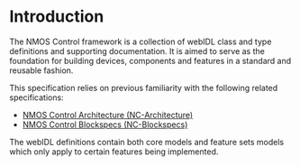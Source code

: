 # Introduction

The NMOS Control framework is a collection of webIDL class and type definitions and supporting documentation.
It is aimed to serve as the foundation for building devices, components and features in a standard and reusable fashion.

This specification relies on previous familiarity with the following related specifications:

* [NMOS Control Architecture (NC-Architecture)](https://specs.amwa.tv/ms-05-01/)
* [NMOS Control Blockspecs (NC-Blockspecs)](https://specs.amwa.tv/ms-05-03/)

The webIDL definitions contain both core models and feature sets models which only apply to certain features being implemented.
